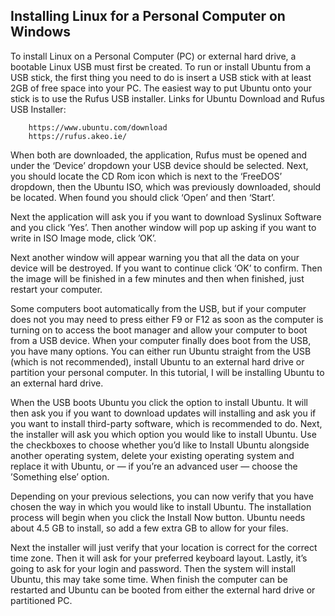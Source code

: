 
## Installing Linux for a Personal Computer on Windows 

To install Linux on a Personal Computer (PC) or external hard drive, a bootable Linux USB must first be created. To run or install Ubuntu from a USB stick, the first thing you need to do is insert a USB stick with at least 2GB of free space into your PC. The easiest way to put Ubuntu onto your stick is to use the Rufus USB installer. 
Links for Ubuntu Download and Rufus USB Installer:

		https://www.ubuntu.com/download
		https://rufus.akeo.ie/

When both are downloaded, the application, Rufus must be opened and under the ‘Device’ dropdown your USB device should be selected. Next, you should locate the CD Rom icon which is next to the ‘FreeDOS’ dropdown, then the Ubuntu ISO, which was previously downloaded, should be located.  When found you should click ‘Open’ and then ‘Start’. 

Next the application will ask you if you want to download Syslinux Software and you click ‘Yes’.  Then another window will pop up asking if you want to write in ISO Image mode, click ’OK’. 


Next another window will appear warning you that all the data on your device will be destroyed. If you want to continue click ‘OK’ to confirm. Then the image will be finished in a few minutes and then when finished, just restart your computer.

Some computers boot automatically from the USB, but if your computer does not you may need to press either F9 or F12 as soon as the computer is turning on to access the boot manager and allow your computer to boot from a USB device. 
When your computer finally does boot from the USB, you have many options. You can either run Ubuntu straight from the USB (which is not recommended), install Ubuntu to an external hard drive or partition your personal computer. In this tutorial, I will be installing Ubuntu to an external hard drive. 


When the USB boots Ubuntu you click the option to install Ubuntu. It will then ask you if you want to download updates will installing and ask you if you want to install third-party software, which is recommended to do. 
Next, the installer will ask you which option you would like to install Ubuntu. Use the checkboxes to choose whether you’d like to Install Ubuntu alongside another operating system, delete your existing operating system and replace it with Ubuntu, or — if you’re an advanced user — choose the ’Something else’ option.


Depending on your previous selections, you can now verify that you have chosen the way in which you would like to install Ubuntu. The installation process will begin when you click the Install Now button.
Ubuntu needs about 4.5 GB to install, so add a few extra GB to allow for your files.


Next the installer will just verify that your location is correct for the correct time zone. Then it will ask for your preferred keyboard layout. Lastly, it’s going to ask for your login and password. Then the system will install Ubuntu, this may take some time. When finish the computer can be restarted and Ubuntu can be booted from either the external hard drive or partitioned PC. 

